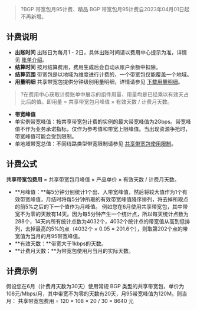 >?BGP 带宽包月95计费、精品 BGP 带宽包月95计费自2023年04月01日起不再新增。
>

## 计费说明
- **出账时间**
出账日为每月1 - 2日，具体出账时间请以费用中心提示为准，详情见 [账单介绍](https://cloud.tencent.com/document/product/555/30250)。
- **结算时间**
按月结算费用，费用生成后会自动从账户余额中扣除。
- **结算范围**
带宽包是以地域为维度进行计费的，一个带宽包仅能覆盖一个地域。
- **用量明细**
  共享带宽包提供分钟级别用量明细，详情请参见 [下载用量明细](https://cloud.tencent.com/document/product/684/47349)。
>?在费用中心获取计费账单中展示的组件用量、用量均是已经乘以有效天占比后的值。即用量 = 共享带宽包月峰值 × 有效天数 / 计费月天数。
>
- **带宽峰值**
 - 单实例带宽峰值：按共享带宽包计费的实例的最大带宽峰值为2Gbps。带宽峰值不作为业务承诺指标，仅作为参考值和带宽上限峰值。当出现资源争抢时，带宽峰值可能会受到限制。
 - 单地域带宽总值：不同线路类型带宽限制请参见 [共享带宽包使用限制](https://cloud.tencent.com/document/product/684/15247#.E5.B8.A6.E5.AE.BD.E5.B3.B0.E5.80.BC)。

## 计费公式
**共享带宽包费用** = 共享带宽包月峰值 × 产品单价 × 有效天数 / 计费月天数。
- **月峰值：**每5分钟分别统计1个出、入带宽峰值，然后将较大值作为1个有效带宽峰值，月结时将每5分钟所取的有效带宽峰值降序排列，将去掉所取点的前5%之后的下一个值作为月峰值。
例如您在6月使用共享带宽包，其中带宽不为零的天数有14天。因为每5分钟产生一个统计点，所以每天统计点数为288个，14天内所有统计点数为4032个，4032个统计点的带宽值从高到低排列，去掉最高的5%的点（4032个 × 0.05 = 201.6个），则取第202个点的带宽值为当月的月95带宽峰值。
- **有效天数：**带宽大于1kbps的天数。
- **计费月天数：**为带宽包使用月当月的实际天数。

## 计费示例
假设您在6月（计费月天数为30天）使用常规 BGP 类型的共享带宽包，单价为108元/Mbps/月，其中带宽不为零的天数有20天，月95带宽峰值为120M，则当月：
共享带宽包费用 = 120 × 108 × 20 / 30 =  8640 元

